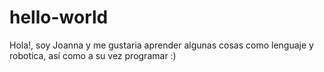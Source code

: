 # hello-world

Hola!, soy Joanna y me gustaria aprender algunas cosas como lenguaje y robotica, así como a su vez programar :)
